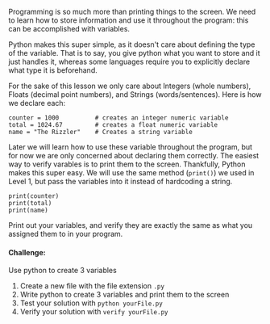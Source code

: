 Programming is so much more than printing things to the screen. We need to learn how to store information and use it throughout the program: this can be accomplished with variables.

Python makes this super simple, as it doesn't care about defining the type of the variable. That is to say, you give python what you want to store and it just handles it, whereas some languages require you to explicitly declare what type it is beforehand.

For the sake of this lesson we only care about Integers (whole numbers), Floats (decimal point numbers), and Strings (words/sentences). Here is how we declare each:
```
counter = 1000          # creates an integer numeric variable
total = 1024.67		    # creates a float numeric variable
name = "The Rizzler" 	# Creates a string variable
```
Later we will learn how to use these variable throughout the program, but for now we are only concerned about declaring them correctly. The easiest way to verify varables is to print them to the screen. Thankfully, Python makes this super easy. We will use the same method (`print()`) we used in Level 1, but pass the variables into it instead of hardcoding a string.

```
print(counter)
print(total)
print(name)
```
Print out your variables, and verify they are exactly the same as what you assigned them to in your program. 



#### Challenge:
Use python to create 3 variables

1. Create a new file with the file extension `.py`
2. Write python to create 3 variables and print them to the screen
3. Test your solution with `python yourFile.py`
4. Verify your solution with `verify yourFile.py`

